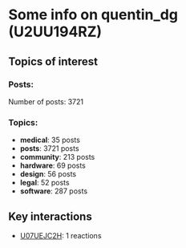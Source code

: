 # Some info on quentin_dg (U2UU194RZ)


## Topics of interest

### Posts: 

Number of posts: 3721

### Topics:

* __medical__: 35 posts
* __posts__: 3721 posts
* __community__: 213 posts
* __hardware__: 69 posts
* __design__: 56 posts
* __legal__: 52 posts
* __software__: 287 posts

## Key interactions 

* [U07UEJC2H](./U07UEJC2H.md): 1 reactions
